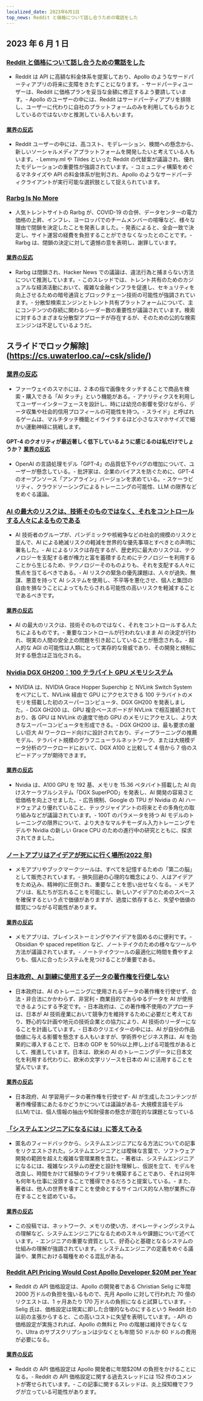 ```yaml
---
localized_date: 2023年6月1日
top_news: Reddit と価格について話し合うための電話をした
---
```


## 2023 年 6 月 1 日

### [Reddit と価格について話し合うための電話をした](https://old.reddit.com/r/apolloapp/comments/13ws4w3/had_a_call_with_reddit_to_discuss_pricing_bad/)

- Reddit は API に高額な料金体系を提案しており、Apollo のようなサードパーティアプリの将来に支障をきたすことになります。- サードパーティユーザーは、Reddit に価格プランを妥当な金額に修正するよう要請しています。- Apollo のユーザーの中には、Reddit はサードパーティアプリを排除し、ユーザーに代わりに自社のプラットフォームのみを利用してもらおうとしているのではないかと推測している人もいます。

#### [業界の反応](http://news.ycombinator.com/item?id=36141083)

- Reddit ユーザーの中には、高コスト、モデレーション、検閲への懸念から、新しいソーシャルメディアプラットフォームを開発したいと考えている人もいます。- Lemmy.ml や Tildes といった Reddit の代替案が議論され、優れたモデレーションの重要性が強調されています。- コミュニティ構築をめぐるマネタイズや API の料金体系が批判され、Apollo のようなサードパーティクライアントが実行可能な選択肢として捉えられています。

### [Rarbg Is No More](https://web.archive.org/web/20230531105653/https://rarbg.to/index80.php)

- 人気トレントサイトの Rarbg が、COVID-19 の合併、データセンターの電力価格の上昇、インフレ、ヨーロッパでのチームメンバーの喧嘩など、様々な理由で閉鎖を決定したことを発表しました。- 発表によると、全会一致で決定し、サイト運営の経費を負担することができなくなったとのことです。- Rarbg は、閉鎖の決定に対して遺憾の意を表明し、謝罪しています。

#### [業界の反応](http://news.ycombinator.com/item?id=36136819)

- Rarbg は閉鎖され、Hacker News での議論は、違法行為と捕まらない方法について推測しています。- このスレッドでは、トレント共有のためのカジュアルな経済活動において、複雑な金融インフラを促進し、セキュリティを向上させるための暗号通貨とブロックチェーン技術の可能性が強調されています。- 分散型検索エンジンとトレント共有プラットフォームについて、主にコンテンツの存続に関わるシーダー数の重要性が議論されています。検索に対するさまざまな分散型アプローチが存在するが、そのための公的な検索エンジンは不足しているようだ。

## スライドでロック解除](https://cs.uwaterloo.ca/~csk/slide/)

### [業界の反応](http://news.ycombinator.com/item?id=36138304)

- ファーウェイのスマホには、2 本の指で画像をタッチすることで商品を検索・購入できる「AI タッチ」という機能がある。- アナリティクスを利用してユーザーインターフェースを設計し、時には幼児の影響を受けながら、データ収集や社会的信用プロフィールの可能性を持つ。- スライド」と呼ばれるゲームは、マルチタッチ機能とイライラするほど小さなスマホサイズで細かい運動神経に挑戦します。

#### GPT-4 のクオリティが最近著しく低下しているように感じるのは私だけでしょうか？ [業界の反応](http://news.ycombinator.com/item?id=36134249)

- OpenAI の言語処理モデル「GPT-4」の品質低下やバグの増加について、ユーザーが懸念している。- 批評家は、企業のバイアスを防ぐために、GPT-4 のオープンソース「アンアライン」バージョンを求めている。- スケーラビリティ、クラウドソーシングによるトレーニングの可能性、LLM の限界などをめぐる議論。

### [AI の最大のリスクは、技術そのものではなく、それをコントロールする人々によるものである](https://aisnakeoil.substack.com/p/is-avoiding-extinction-from-ai-really)

- AI 技術者のグループが、パンデミックや核戦争などの社会的規模のリスクと並んで、AI による絶滅リスクの軽減を世界的な優先事項とすべきとの声明に署名した。- AI によるリスクは存在するが、歴史的に最大のリスクは、テクノロジーを支配する者が権力と富を蓄積するためにテクノロジーを利用することから生じるため、テクノロジーそのものよりも、それを支配する人々に焦点を当てるべきである。- AI リスクの緊急の優先課題は、人々が過失、無謀、悪意を持って AI システムを使用し、不平等を悪化させ、個人と集団の自由を損なうことによってもたらされる可能性の高いリスクを軽減することであるべきです。

#### [業界の反応](http://news.ycombinator.com/item?id=36139852)

- AI の最大のリスクは、技術そのものではなく、それをコントロールする人たちによるものです。- 重要なコントロールが行われないまま AI の決定が行われ、現実の人間の安全上の問題を引き起こしていることが懸念される。- 超人的な AGI の可能性は人類にとって実存的な脅威であり、その開発と規制に対する懸念は正当化される。

### [Nvidia DGX GH200：100 テラバイト GPU メモリシステム](https://developer.nvidia.com/blog/announcing-nvidia-dgx-gh200-first-100-terabyte-gpu-memory-system/)

- NVIDIA は、NVIDIA Grace Hopper Superchip と NVLink Switch System をペアにして、NVLink 経由で GPU にアクセスできる 100 テラバイトのメモリを搭載した初のスーパーコンピュータ、DGX GH200 を発表しました。- DGX GH200 は、GPU 複合ベースボードが NVLink で相互接続されており、各 GPU は NVLink の速度で他の GPU のメモリにアクセスし、より大きなスーパーコンピュータを形成できる。- DGX GH200 は、最も要求の厳しい巨大 AI ワークロード向けに設計されており、ディープラーニングの推薦モデル、テラバイト規模のグラフニューラルネットワーク、または大規模データ分析のワークロードにおいて、DGX A100 と比較して 4 倍から 7 倍のスピードアップが期待できます。

#### [業界の反応](http://news.ycombinator.com/item?id=36133226)

- Nvidia は、A100 GPU を 192 基、メモリを 15.36 ペタバイト搭載した AI 向けスケーラブルシステム「DGX SuperPOD」を発表し、AI 開発の容易さと低価格を向上させました。- 広告規制、Google の TPU が Nvidia の AI ハードウェアより優れていること、テックジャイアントの将来とその多角化の取り組みなどが議論されています。- 100T のパラメータを持つ AI モデルのトレーニングの限界について、より大きなマルチモーダル入力トレーニングモデルや Nvidia の新しい Grace CPU のための進行中の研究とともに、探求されてきました。

### [ノートアプリはアイデアが死にに行く場所(2022 年)](https://www.reproof.app/blog/notes-apps-help-us-forget)

- メモアプリやブックマークツールは、すべてを記憶するための「第二の脳」として販売されています。- 損失回避の心理的な概念により、人はアイデアをため込み、精神的に圧倒され、重要なことを思い出せなくなる。- メモアプリは、私たちが忘れることを可能にし、新しいアイデアのためのスペースを確保するという点で価値がありますが、過度に依存すると、失望や価値の錯覚につながる可能性があります。

#### [業界の反応](http://news.ycombinator.com/item?id=36136179)

- メモアプリは、ブレインストーミングやアイデアを固めるのに便利です。- Obsidian や spaced repetition など、ノートテイクのための様々なツールや方法が議論されています。- ノートテイクツールの最適化に時間を費やすよりも、個人に合ったシステムを見つけることが重要である。

### [日本政府、AI 訓練に使用するデータの著作権を行使しない](https://technomancers.ai/japan-goes-all-in-copyright-doesnt-apply-to-ai-training/)

- 日本政府は、AI のトレーニングに使用されるデータの著作権を行使せず、合法・非合法にかかわらず、非営利・商業目的であらゆるデータを AI が使用できるようにする予定です。- 日本政府は、この著作権不使用のアプローチは、日本が AI 技術産業において競争力を維持するために必要だと考えており、野心的な計画や地元の技術企業との協力により、AI 技術のリーダーになることを計画しています。- 日本のクリエイターの中には、AI が自分の作品価値に与える影響を懸念する人もいますが、学術界やビジネス界は、AI を効果的に導入することで、日本の GDP を 50％以上押し上げる可能性があるとして、推進しています。日本は、欧米の AI のトレーニングデータに日本文化を利用する代わりに、欧米の文学リソースを日本の AI に活用することを望んでいます。

#### [業界の反応](http://news.ycombinator.com/item?id=36144241)

- 日本政府、AI 学習用データの著作権を行使せず- AI が生成したコンテンツが著作権侵害にあたるかどうかについては議論がある- 大規模言語モデル(LLM)では、個人情報の抽出や知財侵害の懸念が潜在的な課題となっている

### [「システムエンジニアになるには」に答えてみる](https://rachelbythebay.com/w/2023/05/30/eng/)

- 匿名のフィードバックから、システムエンジニアになる方法についての記事をリクエストされた。システムエンジニアとは曖昧な言葉で、ソフトウェア開発の範囲を超えた複雑な管理業務を含む。- 著者は、システムエンジニアになるには、複雑なシステムの歴史と設計を理解し、仮説を立て、モデルを改良し、時間をかけて経験のライブラリを構築することであり、それは何年も何年も仕事に没頭することで獲得できるだろうと提案している。- また、著者は、他人の世界を壊すことを使命とするサイコパス的な人物が業界に存在することを認めている。

#### [業界の反応](http://news.ycombinator.com/item?id=36133263)

- この投稿では、ネットワーク、メモリの使い方、オペレーティングシステムの理解など、システムエンジニアになるためのスキルや課題について述べています。- エンジニアの重要な資質として、好奇心と基礎となるシステムの仕組みの理解が強調されています。- システムエンジニアの定義をめぐる議論や、業界における職種をめぐる混乱がある。

### [Reddit API Pricing Would Cost Apollo Developer $20M per Year](https://daringfireball.net/linked/2023/05/31/reddit-apollo-api-pricing)

- Reddit の API 価格設定は、Apollo の開発者である Christian Selig に年間 2000 万ドルの負担を強いるもので、先月 Apollo に対して行われた 70 億のリクエストは、1 ヶ月あたり 170 万ドルの負担になると試算しています。- Selig 氏は、価格設定は現実に即した合理的なものにするという Reddit 社の以前の主張からすると、この高いコストに失望を表明しています。- API の価格設定が実施されれば、Apollo の無料と Pro の階層は維持できなくなり、Ultra のサブスクリプションは少なくとも年間 50 ドルか 60 ドルの費用が必要になる。

#### [業界の反応](http://news.ycombinator.com/item?id=36142285)

- Reddit の API 価格設定は Apollo 開発者に年間$20M の負担をかけることになる。- Reddit の API 価格設定に関する過去スレッドには 152 件のコメントが寄せられています。- この記事に関するスレッドは、炎上探知機でフラグが立っている可能性があります。
